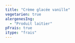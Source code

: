 ```yaml
---
title: "Crème glacée vanille"
vegetarien: true
alergenesIng:
  - "Produit laitier"
pFrais: true
itype: "frais"
---
```


